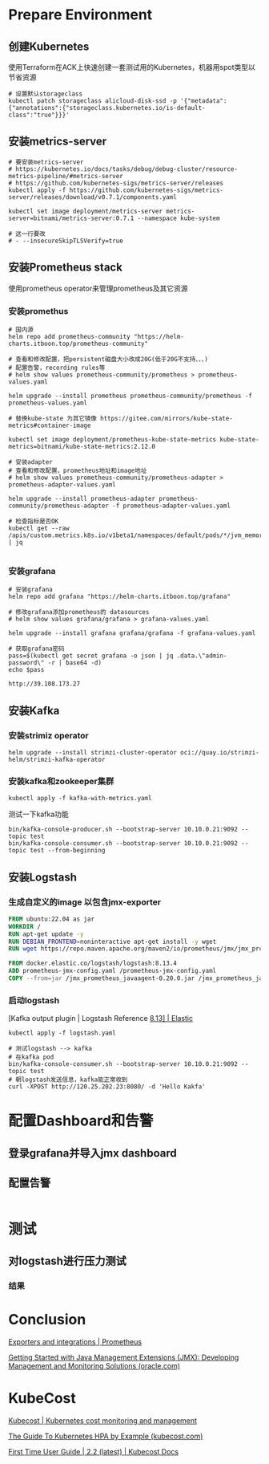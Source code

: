 # Prepare Environment

## 创建Kubernetes

使用Terraform在ACK上快速创建一套测试用的Kubernetes，机器用spot类型以节省资源

```shell
# 设置默认storageclass
kubectl patch storageclass alicloud-disk-ssd -p '{"metadata": {"annotations":{"storageclass.kubernetes.io/is-default-class":"true"}}}'
```

## 安装metrics-server

```shell
# 要安装metrics-server
# https://kubernetes.io/docs/tasks/debug/debug-cluster/resource-metrics-pipeline/#metrics-server
# https://github.com/kubernetes-sigs/metrics-server/releases
kubectl apply -f https://github.com/kubernetes-sigs/metrics-server/releases/download/v0.7.1/components.yaml

kubectl set image deployment/metrics-server metrics-server=bitnami/metrics-server:0.7.1 --namespace kube-system

# 这一行要改
# - --insecureSkipTLSVerify=true
```



## 安装Prometheus stack

使用prometheus operator来管理prometheus及其它资源

### 安装promethus

```shell
# 国内源
helm repo add prometheus-community "https://helm-charts.itboon.top/prometheus-community"

# 查看和修改配置，把persistent磁盘大小改成20G(低于20G不支持、、、)
# 配置告警，recording rules等
# helm show values prometheus-community/prometheus > prometheus-values.yaml

helm upgrade --install prometheus prometheus-community/prometheus -f prometheus-values.yaml

# 替换kube-state 为其它镜像 https://gitee.com/mirrors/kube-state-metrics#container-image

kubectl set image deployment/prometheus-kube-state-metrics kube-state-metrics=bitnami/kube-state-metrics:2.12.0

# 安装adapter
# 查看和修改配置，prometheus地址和image地址
# helm show values prometheus-community/prometheus-adapter > prometheus-adapter-values.yaml
 
helm upgrade --install prometheus-adapter prometheus-community/prometheus-adapter -f prometheus-adapter-values.yaml

# 检查指标是否OK
kubectl get --raw /apis/custom.metrics.k8s.io/v1beta1/namespaces/default/pods/*/jvm_memory_bytes_heap_used | jq


```

### 安装grafana

```shell
# 安装grafana
helm repo add grafana "https://helm-charts.itboon.top/grafana"

# 修改grafana添加prometheus的 datasources
# helm show values grafana/grafana > grafana-values.yaml

helm upgrade --install grafana grafana/grafana -f grafana-values.yaml

# 获取grafana密码
pass=$(kubectl get secret grafana -o json | jq .data.\"admin-password\" -r | base64 -d)
echo $pass

http://39.108.173.27

```

## 安装Kafka

### 安装strimiz operator

```shell
helm upgrade --install strimzi-cluster-operator oci://quay.io/strimzi-helm/strimzi-kafka-operator
```

### 安装kafka和zookeeper集群

```shell
kubectl apply -f kafka-with-metrics.yaml
```

测试一下kafka功能

```shell
bin/kafka-console-producer.sh --bootstrap-server 10.10.0.21:9092 --topic test
bin/kafka-console-consumer.sh --bootstrap-server 10.10.0.21:9092 --topic test --from-beginning
```



## 安装Logstash

### 生成自定义的image 以包含jmx-exporter

```dockerfile
FROM ubuntu:22.04 as jar
WORKDIR /
RUN apt-get update -y
RUN DEBIAN_FRONTEND=noninteractive apt-get install -y wget
RUN wget https://repo.maven.apache.org/maven2/io/prometheus/jmx/jmx_prometheus_javaagent/0.20.0/jmx_prometheus_javaagent-0.20.0.jar

FROM docker.elastic.co/logstash/logstash:8.13.4
ADD prometheus-jmx-config.yaml /prometheus-jmx-config.yaml
COPY --from=jar /jmx_prometheus_javaagent-0.20.0.jar /jmx_prometheus_javaagent-0.20.0.jar
```

### 启动logstash

[Kafka output plugin | Logstash Reference [8.13\] | Elastic](https://www.elastic.co/guide/en/logstash/current/plugins-outputs-kafka.html)

```shell
kubectl apply -f logstash.yaml

# 测试logstash --> kafka
# 在kafka pod
bin/kafka-console-consumer.sh --bootstrap-server 10.10.0.21:9092 --topic test
# 朝logstash发送信息，kafka能正常收到
curl -XPOST http://120.25.202.23:8080/ -d 'Hello Kakfa'
```

# 配置Dashboard和告警

## 登录grafana并导入jmx dashboard

## 配置告警

```yaml

```

# 测试

## 对logstash进行压力测试



### 结果

# Conclusion

[Exporters and integrations | Prometheus](https://prometheus.io/docs/instrumenting/exporters/)

[Getting Started with Java Management Extensions (JMX): Developing Management and Monitoring Solutions (oracle.com)](https://www.oracle.com/technical-resources/articles/javase/jmx.html)

# KubeCost

[Kubecost | Kubernetes cost monitoring and management](https://www.kubecost.com/)

[The Guide To Kubernetes HPA by Example (kubecost.com)](https://www.kubecost.com/kubernetes-autoscaling/kubernetes-hpa/)

[First Time User Guide | 2.2 (latest) | Kubecost Docs](https://docs.kubecost.com/install-and-configure/install/first-time-user-guide)





